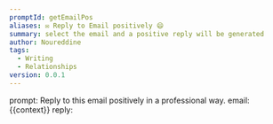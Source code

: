 ```yaml
---
promptId: getEmailPos
aliases: ✉️ Reply to Email positively 😄
summary: select the email and a positive reply will be generated
author: Noureddine
tags:
  - Writing
  - Relationships
version: 0.0.1
---
```

prompt:
Reply to this email positively in a professional way. 
email: 
{{context}}
reply: